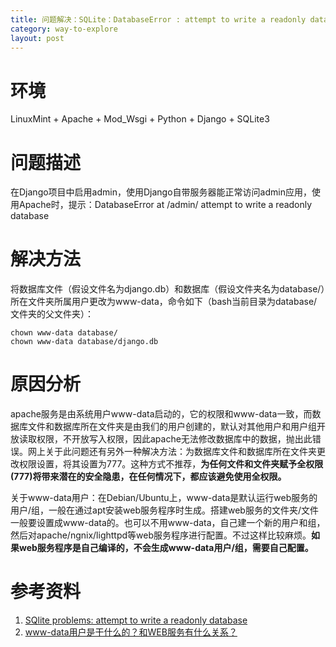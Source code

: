 ```yaml
---
title: 问题解决：SQLite：DatabaseError : attempt to write a readonly database
category: way-to-explore
layout: post
---
```


# 环境

LinuxMint + Apache + Mod_Wsgi + Python + Django + SQLite3

# 问题描述

在Django项目中启用admin，使用Django自带服务器能正常访问admin应用，使用Apache时，提示：DatabaseError at /admin/ attempt to write a readonly database

# 解决方法

将数据库文件（假设文件名为django.db）和数据库（假设文件夹名为database/）所在文件夹所属用户更改为www-data，命令如下（bash当前目录为database/文件夹的父文件夹）：

    chown www-data database/
    chown www-data database/django.db

# 原因分析

apache服务是由系统用户www-data启动的，它的权限和www-data一致，而数据库文件和数据库所在文件夹是由我们的用户创建的，默认对其他用户和用户组开放读取权限，不开放写入权限，因此apache无法修改数据库中的数据，抛出此错误。网上关于此问题还有另外一种解决方法：为数据库文件和数据库所在文件夹更改权限设置，将其设置为777。这种方式不推荐，**为任何文件和文件夹赋予全权限(777)将带来潜在的安全隐患，在任何情况下，都应该避免使用全权限。**

关于www-data用户：在Debian/Ubuntu上，www-data是默认运行web服务的用户/组，一般在通过apt安装web服务程序时生成。搭建web服务的文件夹/文件一般要设置成www-data的。也可以不用www-data，自己建一个新的用户和组，然后对apache/ngnix/lighttpd等web服务程序进行配置。不过这样比较麻烦。**如果web服务程序是自己编译的，不会生成www-data用户/组，需要自己配置。**

# 参考资料

1. [SQlite problems: attempt to write a readonly database][1]
1. [www-data用户是干什么的？和WEB服务有什么关系？][2]

 [1]: http://www.linuxquestions.org/questions/linux-server-73/sqlite-problems-attempt-to-write-a-readonly-database-611727/
 [2]: http://forum.ubuntu.org.cn/viewtopic.php?t=263778
